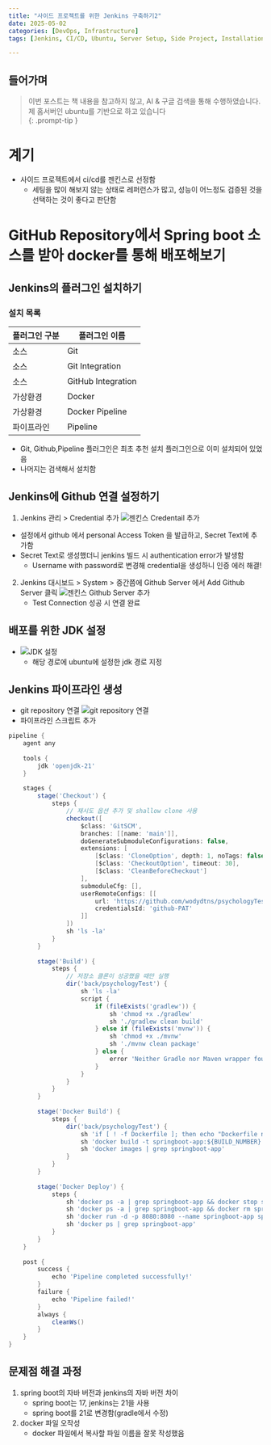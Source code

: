 ```yaml
---
title: "사이드 프로젝트를 위한 Jenkins 구축하기2"
date: 2025-05-02
categories: [DevOps, Infrastructure]
tags: [Jenkins, CI/CD, Ubuntu, Server Setup, Side Project, Installation Guide]

---
```


## 들어가며
> 이번 포스트는 책 내용을 참고하지 않고, AI & 구글 검색을 통해 수행하였습니다.
> 제 홈서버인 ubuntu를 기반으로 하고 있습니다  
{: .prompt-tip }

# 계기
- 사이드 프로젝트에서 ci/cd를 젠킨스로 선정함
    - 세팅을 많이 해보지 않는 상태로 레퍼런스가 많고, 성능이 어느정도 검증된 것을 선택하는 것이 좋다고 판단함


# GitHub Repository에서 Spring boot 소스를 받아 docker를 통해 배포해보기
## Jenkins의 플러그인 설치하기
### 설치 목록
|플러그인 구분| 플러그인 이름|
|------|------|
| 소스 | Git |
| 소스 | Git Integration |
| 소스 | GitHub Integration |
| 가상환경 | Docker |
| 가상환경 | Docker Pipeline |
| 파이프라인 | Pipeline |

- Git, Github,Pipeline 플러그인은 최초 추천 설치 플러그인으로 이미 설치되어 있었음
- 나머지는 검색해서 설치함

## Jenkins에 Github 연결 설정하기
1. Jenkins 관리 > Credential 추가 
![젠킨스 Credentail 추가](/assets/images/jenkins/Jenkins2.png)
- 설정에서 github 에서 personal Access Token 을 발급하고, Secret Text에 추가함
- Secret Text로 생성했더니 jenkins 빌드 시 authentication error가 발생함
    - Username with password로 변경해 credential을 생성하니 인증 에러 해결!

2. Jenkins 대시보드 > System > 중간쯤에 Github Server 에서 Add Github Server 클릭
![젠킨스 Github Server 추가](/assets/images/jenkins/Jenkins3.png)
    - Test Connection 성공 시 연결 완료

## 배포를 위한 JDK 설정
- ![JDK 설정](/assets/images/jenkins/Jenkins4.png)
    - 해당 경로에 ubuntu에 설정한 jdk 경로 지정

## Jenkins 파이프라인 생성
- git repository 연결
![git repository 연결](/assets/images/jenkins/Jenkins5.png)
- 파이프라인 스크립트 추가

```gradle
pipeline {
    agent any
    
    tools {
        jdk 'openjdk-21'
    }
    
    stages {
        stage('Checkout') {
            steps {
                // 재시도 옵션 추가 및 shallow clone 사용
                checkout([
                    $class: 'GitSCM',
                    branches: [[name: 'main']],
                    doGenerateSubmoduleConfigurations: false,
                    extensions: [
                        [$class: 'CloneOption', depth: 1, noTags: false, reference: '', shallow: true],
                        [$class: 'CheckoutOption', timeout: 30],
                        [$class: 'CleanBeforeCheckout']
                    ],
                    submoduleCfg: [],
                    userRemoteConfigs: [[
                        url: 'https://github.com/wodydtns/psychologyTest',
                        credentialsId: 'github-PAT'
                    ]]
                ])
                sh 'ls -la'
            }
        }
        
        stage('Build') {
            steps {
                // 저장소 클론이 성공했을 때만 실행
                dir('back/psychologyTest') {
                    sh 'ls -la'
                    script {
                        if (fileExists('gradlew')) {
                            sh 'chmod +x ./gradlew'
                            sh './gradlew clean build'
                        } else if (fileExists('mvnw')) {
                            sh 'chmod +x ./mvnw'
                            sh './mvnw clean package'
                        } else {
                            error 'Neither Gradle nor Maven wrapper found'
                        }
                    }
                }
            }
        }
        
        stage('Docker Build') {
            steps {
                dir('back/psychologyTest') {
                    sh 'if [ ! -f Dockerfile ]; then echo "Dockerfile not found"; exit 1; fi'
                    sh 'docker build -t springboot-app:${BUILD_NUMBER} .'
                    sh 'docker images | grep springboot-app'
                }
            }
        }
        
        stage('Docker Deploy') {
            steps {
                sh 'docker ps -a | grep springboot-app && docker stop springboot-app || echo "No container to stop"'
                sh 'docker ps -a | grep springboot-app && docker rm springboot-app || echo "No container to remove"'
                sh 'docker run -d -p 8080:8080 --name springboot-app springboot-app:${BUILD_NUMBER}'
                sh 'docker ps | grep springboot-app'
            }
        }
    }
    
    post {
        success {
            echo 'Pipeline completed successfully!'
        }
        failure {
            echo 'Pipeline failed!'
        }
        always {
            cleanWs()
        }
    }
}

```
## 문제점 해결 과정
1. spring boot의 자바 버전과 jenkins의 자바 버전 차이
    - spring boot는 17, jenkins는 21을 사용
    - spring boot를 21로 변경함(gradle에서 수정)
2. docker 파일 오작성
    - docker 파일에서 복사할 파일 이름을 잘못 작성했음
